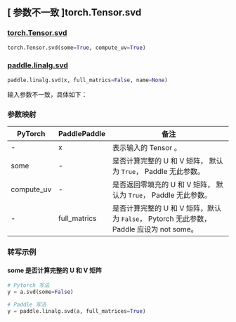 ## [ 参数不一致 ]torch.Tensor.svd

### [torch.Tensor.svd](https://pytorch.org/docs/stable/generated/torch.Tensor.svd.html#torch.Tensor.svd)

```python
torch.Tensor.svd(some=True, compute_uv=True)
```

### [paddle.linalg.svd](https://www.paddlepaddle.org.cn/documentation/docs/zh/api/paddle/linalg/svd_cn.html#svd)
```python
paddle.linalg.svd(x, full_matrics=False, name=None)
```

输入参数不一致，具体如下：
### 参数映射
| PyTorch       | PaddlePaddle | 备注                                                   |
| ------------- | ------------ | ------------------------------------------------------ |
| -           | x         | 表示输入的 Tensor 。                                           |
| some           | -         | 是否计算完整的 U 和 V 矩阵， 默认为 `True`， Paddle 无此参数。                                          |
| compute_uv         | -       | 是否返回零填充的 U 和 V 矩阵， 默认为 `True`， Paddle 无此参数。                                    |
| -             | full_matrics         | 是否计算完整的 U 和 V 矩阵，默认为 `False`， Pytorch 无此参数，Paddle 应设为 not some。  |


### 转写示例
#### some 是否计算完整的 U 和 V 矩阵
```python
# Pytorch 写法
y = a.svd(some=False)

# Paddle 写法
y = paddle.linalg.svd(a, full_matrices=True)
```
